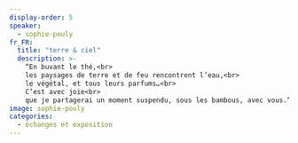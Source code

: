 ```yaml
---
display-order: 5
speaker:
  - sophie-pouly
fr_FR:
  title: "terre & ciel"
  description: >-
    “En buvant le thé,<br>
    les paysages de terre et de feu rencontrent l’eau,<br>
    le végétal, et tous leurs parfums…<br>
    C’est avec joie<br>
    que je partagerai un moment suspendu, sous les bambous, avec vous.“
image: sophie-pouly
categories:
  - échanges et exposition
---
```


